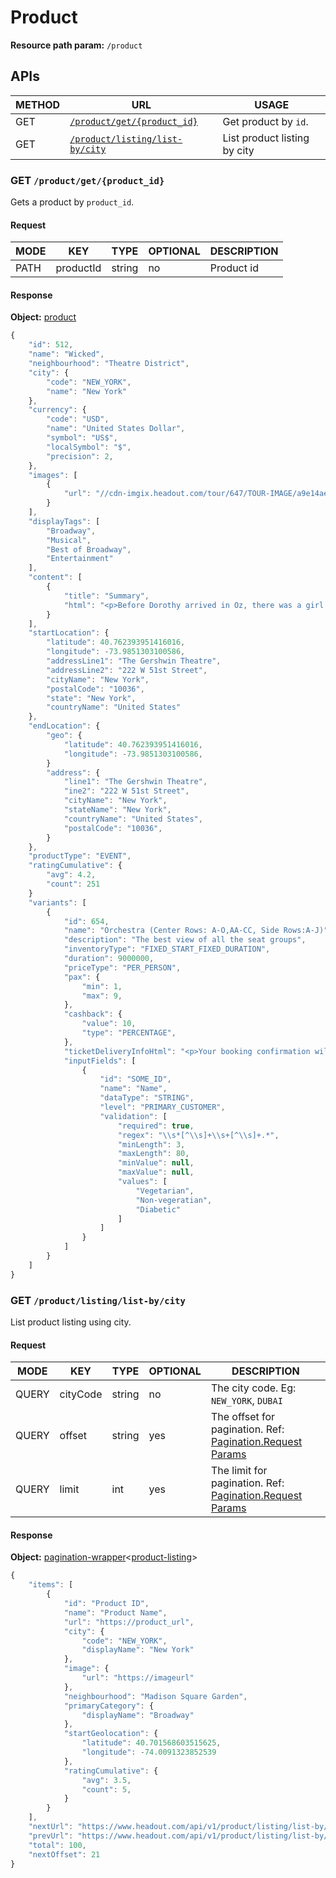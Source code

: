 # Product

**Resource path param:** `/product`

## APIs

METHOD | URL | USAGE
--- | --- | ---
GET | [`/product/get/{product_id}`](#GET-/product/get/{product_id}) | Get product by `id`.
GET | [`/product/listing/list-by/city`](#GET-/product/listing/list-by/city) | List product listing by city

### <a name="GET-/product/get/{product_id}"></a>GET `/product/get/{product_id}`

Gets a product by `product_id`.

#### Request

MODE | KEY | TYPE | OPTIONAL | DESCRIPTION
--- | --- | --- | --- | ---
PATH | productId | string | no | Product id

#### Response

**Object:** [product](/object-models/product-models.md#product)

```javascript
{
	"id": 512,
	"name": "Wicked",
	"neighbourhood": "Theatre District",
	"city": {
		"code": "NEW_YORK",
		"name": "New York"
	},
	"currency": {
		"code": "USD",
		"name": "United States Dollar",
		"symbol": "US$",
		"localSymbol": "$",
		"precision": 2,
	},
	"images": [
		{
			"url": "//cdn-imgix.headout.com/tour/647/TOUR-IMAGE/a9e14ae1-78ab-4cbe-8166-2e55f3060c42-512-new-york-wicked-07.jpg"
		}
	],
	"displayTags": [
		"Broadway",
		"Musical",
		"Best of Broadway",
		"Entertainment"
	],
	"content": [
		{
			"title": "Summary",
			"html": "<p>Before Dorothy arrived in Oz, there was a girl with emerald-green skin — misunderstood, and extremely talented.</p>"
		}
	],
	"startLocation": {
		"latitude": 40.762393951416016,
		"longitude": -73.9851303100586,
		"addressLine1": "The Gershwin Theatre",
		"addressLine2": "222 W 51st Street",
		"cityName": "New York",
		"postalCode": "10036",
		"state": "New York",
		"countryName": "United States"
	},
	"endLocation": {
		"geo": {
			"latitude": 40.762393951416016,
			"longitude": -73.9851303100586,
		}
		"address": {
			"line1": "The Gershwin Theatre",
			"ine2": "222 W 51st Street",
			"cityName": "New York",
			"stateName": "New York",
			"countryName": "United States",
			"postalCode": "10036",
		}
	},
	"productType": "EVENT",
	"ratingCumulative": {
		"avg": 4.2,
		"count": 251
	}
	"variants": [
		{
			"id": 654,
			"name": "Orchestra (Center Rows: A-O,AA-CC, Side Rows:A-J)",
			"description": "The best view of all the seat groups",
			"inventoryType": "FIXED_START_FIXED_DURATION",
			"duration": 9000000,
			"priceType": "PER_PERSON",
			"pax": {
				"min": 1,
				"max": 9,
			},
			"cashback": {
				"value": 10,
				"type": "PERCENTAGE",
			},
			"ticketDeliveryInfoHtml": "<p>Your booking confirmation will be emailed to you shortly.</p>",
			"inputFields": [
				{
					"id": "SOME_ID",
					"name": "Name",
					"dataType": "STRING",
					"level": "PRIMARY_CUSTOMER",
					"validation": [
						"required": true,
						"regex": "\\s*[^\\s]+\\s+[^\\s]+.*",
						"minLength": 3,
						"maxLength": 80,
						"minValue": null,
						"maxValue": null,
						"values": [
							"Vegetarian",
							"Non-vegeratian",
							"Diabetic"
						]
					]
				}
			]
		}
	]
}
```

### <a name="GET-/product/listing/list-by/city"></a>GET `/product/listing/list-by/city`

List product listing using city.

#### Request

MODE | KEY | TYPE | OPTIONAL | DESCRIPTION
--- | --- | --- | --- | ---
QUERY | cityCode | string | no | The city code. Eg: `NEW_YORK`, `DUBAI`
QUERY | offset | string | yes | The offset for pagination. Ref: [Pagination.Request Params](/conventions/basic.md#Pagination--Request-Params)
QUERY | limit | int | yes | The limit for pagination. Ref: [Pagination.Request Params](/conventions/basic.md#Pagination--Request-Params)

#### Response

**Object:** [pagination-wrapper](/object-models/common-models.md#pagination-wrapper)<[product-listing](/object-models/product-models.md#product-listing)>

```javascript
{
	"items": [
		{
			"id": "Product ID",
			"name": "Product Name",
			"url": "https://product_url",
			"city": {
				"code": "NEW_YORK",
				"displayName": "New York"
			},
			"image": {
				"url": "https://imageurl"
			},
			"neighbourhood": "Madison Square Garden",
			"primaryCategory": {
				"displayName": "Broadway"
			},
			"startGeolocation": {
				"latitude": 40.701568603515625,
				"longitude": -74.0091323852539
			},
			"ratingCumulative": {
				"avg": 3.5,
				"count": 5,
			}
		}
	],
	"nextUrl": "https://www.headout.com/api/v1/product/listing/list-by/city?city-code=NEW_YORK,offset=21,limit=20",
	"prevUrl": "https://www.headout.com/api/v1/product/listing/list-by/city?city-code=NEW_YORK,offset=0,limit=20",
	"total": 100,
	"nextOffset": 21
}

```
